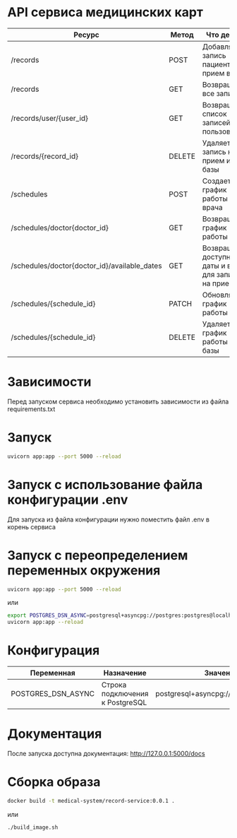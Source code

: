 # API сервиса медицинских карт

| Ресурс                                       | Метод  | Что делает                                            | Доступ         |
|----------------------------------------------|--------|-------------------------------------------------------|----------------|
| /records                                     | POST   | Добавляет запись пациента на прием в базу             | Пациент        |
| /records                                     | GET    | Возвращает все записи                                 | Администратор  |
| /records/user/{user_id}                      | GET    | Возвращает список записей пользователя                | Врач, Пациент  |
| /records/{record_id}                         | DELETE | Удаляет запись на прием из базы                       | Администратор  |
| /schedules                                   | POST   | Создает график работы врача                           | Администратор  |
| /schedules/doctor{doctor_id}                 | GET    | Возвращает график работы                              | Администратор  |
| /schedules/doctor{doctor_id}/available_dates | GET    | Возвращает доступные даты и время для записи на прием | Пациент        |
| /schedules/{schedule_id}                     | PATCH  | Обновляет график работы                               | Администратор  |
| /schedules/{schedule_id}                     | DELETE | Удаляет график работы из базы                         | Администратор  |

# Зависимости

Перед запуском сервиса необходимо установить зависимости из файла requirements.txt

# Запуск

```bash
uvicorn app:app --port 5000 --reload
```

# Запуск с использование файла конфигурации .env

Для запуска из файла конфигурации нужно поместить файл .env в корень сервиса

# Запуск с переопределением переменных окружения

```bash
uvicorn app:app --port 5000 --reload
```

или

```bash
export POSTGRES_DSN_ASYNC=postgresql+asyncpg://postgres:postgres@localhost:5432/postgres 
uvicorn app:app --reload
```

# Конфигурация
| Переменная          | Назначение                                                         | Значение по-умолчанию                                |
|---------------------|--------------------------------------------------------------------|------------------------------------------------------|
| POSTGRES_DSN_ASYNC  | Строка подключения к PostgreSQL                                    | postgresql+asyncpg://user:pass@localhost:5432/foobar |

# Документация

После запуска доступна документация: http://127.0.0.1:5000/docs

# Сборка образа
```bash
docker build -t medical-system/record-service:0.0.1 .
```

или 

```bash
./build_image.sh
```